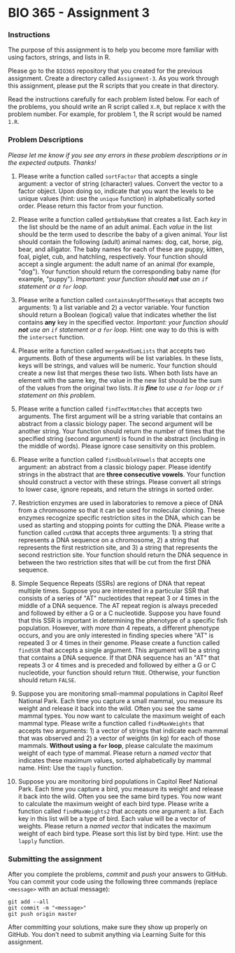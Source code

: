 # BIO 365 - Assignment 3

### Instructions

The purpose of this assignment is to help you become more familiar with using factors, strings, and lists in R. 

Please go to the `BIO365` repository that you created for the previous assignment. Create a directory called `Assignment-3`. As you work through this assignment, please put the R scripts that you create in that directory.

Read the instructions carefully for each problem listed below. For each of the problems, you should write an R script called `X.R`, but replace `X` with the problem number. For example, for problem 1, the R script would be named `1.R`.

### Problem Descriptions

*Please let me know if you see any errors in these problem descriptions or in the expected outputs. Thanks!*

1. Please write a function called `sortFactor` that accepts a single argument: a vector of string (character) values. Convert the vector to a factor object. Upon doing so, indicate that you want the levels to be unique values (hint: use the `unique` function) in alphabetically sorted order. Please return this factor from your function.

2. Please write a function called `getBabyName` that creates a list. Each *key* in the list should be the name of an adult animal. Each *value* in the list should be the term used to describe the baby of a given animal. Your list should contain the following (adult) animal names: dog, cat, horse, pig, bear, and alligator. The baby names for each of these are puppy, kitten, foal, piglet, cub, and hatchling, respectively. Your function should accept a single argument: the adult name of an animal (for example, "dog"). Your function should return the corresponding baby name (for example, "puppy"). *Important: your function should **not** use an `if` statement or a `for` loop.*

3. Please write a function called `containsAnyOfTheseKeys` that accepts two arguments: 1) a list variable and 2) a vector variable. Your function should return a Boolean (logical) value that indicates whether the list contains **any** key in the specified vector. *Important: your function should **not** use an `if` statement or a `for` loop.* Hint: one way to do this is with the `intersect` function.

4. Please write a function called `mergeAndSumLists` that accepts two arguments. Both of these arguments will be list variables. In these lists, keys will be strings, and values will be numeric. Your function should create a new list that merges these two lists. When both lists have an element with the same key, the value in the new list should be the sum of the values from the original two lists. *It is **fine** to use a `for` loop or `if` statement on this problem.*

5. Please write a function called `findTextMatches` that accepts two arguments. The first argument will be a string variable that contains an abstract from a classic biology paper. The second argument will be another string. Your function should return the number of times that the specified string (second argument) is found in the abstract (including in the middle of words). Please ignore case sensitivity on this problem.

6. Please write a function called `findDoubleVowels` that accepts one argument: an abstract from a classic biology paper. Please identify strings in the abstract that are **three consecutive vowels**. Your function should construct a vector with these strings. Please convert all strings to lower case, ignore repeats, and return the strings in sorted order.

7. Restriction enzymes are used in laboratories to remove a piece of DNA from a chromosome so that it can be used for molecular cloning. These enzymes recognize specific restriction sites in the DNA, which can be used as starting and stopping points for cutting the DNA. Please write a function called `cutDNA` that accepts three arguments: 1) a string that represents a DNA sequence on a chromosome, 2) a string that represents the first restriction site, and 3) a string that represents the second restriction site. Your function should return the DNA sequence in between the two restriction sites that will be cut from the first DNA sequence.

8. Simple Sequence Repeats (SSRs) are regions of DNA that repeat multiple times. Suppose you are interested in a particular SSR that consists of a series of "AT" nucleotides that repeat 3 or 4 times in the middle of a DNA sequence. The AT repeat region is always preceded and followed by either a G or a C nucleotide. Suppose you have found that this SSR is important in determining the phenotype of a specific fish population. However, with *more than* 4 repeats, a different phenotype occurs, and you are only interested in finding species where "AT" is repeated 3 or 4 times in their genome. Please create a function called `findSSR` that accepts a single argument. This argument will be a string that contains a DNA sequence. If that DNA sequence has an "AT" that repeats 3 or 4 times and is preceded and followed by either a G or C nucleotide, your function should return `TRUE`. Otherwise, your function should return `FALSE`.

9. Suppose you are monitoring small-mammal populations in Capitol Reef National Park. Each time you capture a small mammal, you measure its weight and release it back into the wild. Often you see the same mammal types. You now want to calculate the maximum weight of each mammal type. Please write a function called `findMaxWeights` that accepts two arguments: 1) a vector of strings that indicate each mammal that was observed and 2) a vector of weights (in kg) for each of those mammals. **Without using a `for` loop**, please calculate the maximum weight of each type of mammal. Please return a *named vector* that indicates these maximum values, sorted alphabetically by mammal name. Hint: Use the `tapply` function.

10. Suppose you are monitoring bird populations in Capitol Reef National Park. Each time you capture a bird, you measure its weight and release it back into the wild. Often you see the same bird types. You now want to calculate the maximum weight of each bird type. Please write a function called `findMaxWeights2` that accepts one argument: a list. Each key in this list will be a type of bird. Each value will be a vector of weights. Please return a *named vector* that indicates the maximum weight of each bird type. Please sort this list by bird type. Hint: use the `lapply` function.

### Submitting the assignment

After you complete the problems, *commit* and *push* your answers to GitHub. You can commit your code using the following three commands (replace `<message>` with an actual message):

```
git add --all
git commit -m "<message>"
git push origin master
```

After committing your solutions, make sure they show up properly on GitHub. You don't need to submit anything via Learning Suite for this assignment.
